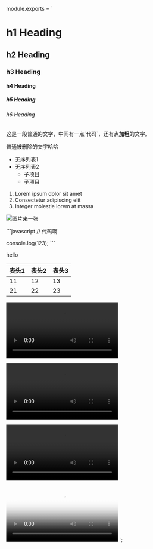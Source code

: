 module.exports = `
# h1 Heading
## h2 Heading
### h3 Heading
#### h4 Heading
##### h5 Heading
###### h6 Heading

这是一段普通的文字，中间有一点\`代码\`，还有点**加粗**的文字。

普通~~被删除的文字~~哈哈

- 无序列表1
- 无序列表2
	- 子项目
	- 子项目

1. Lorem ipsum dolor sit amet
2. Consectetur adipiscing elit
3. Integer molestie lorem at massa


![图片来一张](https://www.toobug.net/logo.png)

\`\`\`javascript
// 代码啊

console.log(123);
\`\`\`

hello

|表头1|表头2|表头3|
|----|-----|----|
|11|12|13|
|21|22|23|

<video>
<source src="http://html5demos.com/assets/dizzy.mp4">
</source>
</video>

<video src="http://html5demos.com/assets/dizzy.mp4"></video>

<video>
<source src="http://html5demos.com/assets/dizzy.mp4" poster="http://via.placeholder.com/350x150">
</source>
</video>

<video src="http://html5demos.com/assets/dizzy.mp4" poster="http://via.placeholder.com/350x150"></video>
`;
